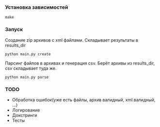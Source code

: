 ### Установка зависимостей
```
make
```

### Запуск

Создание zip архивов с xml файлами. Складывает результаты в results_dir
```
python main.py create
```

Парсинг файлов в архивах и генерация csv. Берёт архивы из results_dir, csv складывает туда же. 

```
python main.py parse
```

### TODO

 * Обработка ошибок(уже есть файлы, архив валидный, xml валидный, ...)
 * Логирование 
 * Докстринги
 * Тесты
